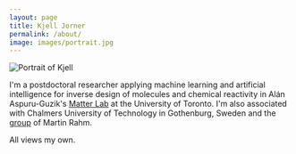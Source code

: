 ```yaml
---
layout: page
title: Kjell Jorner
permalink: /about/
image: images/portrait.jpg
---
```


![Portrait of Kjell]({{site.baseurl}}/images/portrait.jpg)

I'm a postdoctoral researcher applying machine learning and artificial intelligence for inverse design of molecules and chemical reactivity in Alán Aspuru-Guzik's [Matter Lab](https://www.matter.toronto.edu) at the University of Toronto. I'm also associated with Chalmers University of Technology in Gothenburg, Sweden and the [group](https://rahmlab.com) of Martin Rahm.

All views my own.